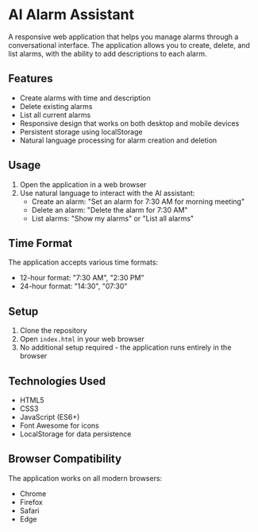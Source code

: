 # AI Alarm Assistant

A responsive web application that helps you manage alarms through a conversational interface. The application allows you to create, delete, and list alarms, with the ability to add descriptions to each alarm.

## Features

- Create alarms with time and description
- Delete existing alarms
- List all current alarms
- Responsive design that works on both desktop and mobile devices
- Persistent storage using localStorage
- Natural language processing for alarm creation and deletion

## Usage

1. Open the application in a web browser
2. Use natural language to interact with the AI assistant:
   - Create an alarm: "Set an alarm for 7:30 AM for morning meeting"
   - Delete an alarm: "Delete the alarm for 7:30 AM"
   - List alarms: "Show my alarms" or "List all alarms"

## Time Format

The application accepts various time formats:
- 12-hour format: "7:30 AM", "2:30 PM"
- 24-hour format: "14:30", "07:30"

## Setup

1. Clone the repository
2. Open `index.html` in your web browser
3. No additional setup required - the application runs entirely in the browser

## Technologies Used

- HTML5
- CSS3
- JavaScript (ES6+)
- Font Awesome for icons
- LocalStorage for data persistence

## Browser Compatibility

The application works on all modern browsers:
- Chrome
- Firefox
- Safari
- Edge 
